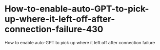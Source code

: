# How-to-enable-auto-GPT-to-pick-up-where-it-left-off-after-connection-failure-430
How to enable auto-GPT to pick up where it left off after connection failure
